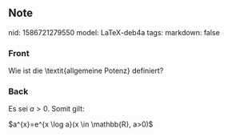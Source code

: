 ## Note
nid: 1586721279550
model: LaTeX-deb4a
tags: 
markdown: false

### Front
Wie ist die \textit{allgemeine Potenz} definiert?

### Back
Es sei $a>0$. Somit gilt:<div>
<div>$a^{x}=e^{x \log a}(x \in \mathbb{R}, a>0)$
</div></div>
